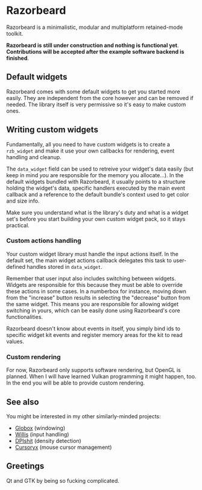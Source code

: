 # Razorbeard
Razorbeard is a minimalistic, modular and multiplatform retained-mode toolkit.

**Razorbeard is still under construction and nothing is functional yet**.
**Contributions will be accepted after the example software backend is finished**.

## Default widgets
Razorbeard comes with some default widgets to get you started more easily.
They are independent from the core however and can be removed if needed.
The library itself is very permissive so it's easy to make custom ones.

## Writing custom widgets
Fundamentally, all you need to have custom widgets is to create a `rzb_widget`
and make it use your own callbacks for rendering, event handling and cleanup.

The `data_widget` field can be used to retreive your widget's data easily
(but keep in mind *you* are responsible for the memory you allocate...).
In the default widgets bundled with Razorbeard, it usually points to a structure
holding the widget's data, specific handlers executed by the main event callback
and a reference to the default bundle's context used to get color and size info.

Make sure you understand what is the library's duty and what is a widget set's
before you start building your own custom widget pack, so it stays practical.

### Custom actions handling
Your custom widget library must handle the input actions itself.
In the default set, the main widget actions callback delegates
this task to user-defined handles stored in `data_widget`.

Remember that user input also includes switching between widgets.
Widgets are responsible for this because they must be able to
override these actions in some cases.
In a numberbox for instance, moving down from the "increase" button
results in selecting the "decrease" button from the same widget.
This means you are responsible for allowing widget switching in yours,
which can be easily done using Razorbeard's core functionalities.

Razorbeard doesn't know about events in itself, you simply bind ids
to specific widget kit events and register memory areas for the kit to read values.

### Custom rendering
For now, Razorbeard only supports software rendering, but OpenGL is planned.
When I will have learned Vulkan programming it might happen, too.
In the end you will be able to provide custom rendering.

## See also
You might be interested in my other similarly-minded projects:
 - [Globox](https://github.com/nullgemm/globox) (windowing)
 - [Willis](https://github.com/nullgemm/willis) (input handling)
 - [DPIshit](https://github.com/nullgemm/dpishit) (density detection)
 - [Cursoryx](https://github.com/nullgemm/cursoryx) (mouse cursor management)

## Greetings
Qt and GTK by being so fucking complicated.
